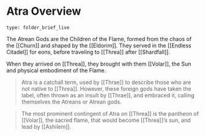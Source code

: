 # Atra Overview
 
```ccard
type: folder_brief_live
```
 
The Atrean Gods are the Children of the Flame, formed from the chaos of the [[Churn]] and shaped by the [[Eldorim]]. They served in the [[Endless Citadel]] for eons, before traveling to [[Threa]] after [[Shardfall]]. 

When they arrived on [[Threa]], they brought with them [[Volar]], the Sun and physical embodiment of the Flame.

>Atra is a catchall term, used by [[Thrae]] to describe those who are not native to [[Threa]]. However, these foreign gods have taken the label, often thrown as an insult by [[Thrae]], and embraced it, calling themselves the Atreans or Atrean gods. 

>The most prominent contingent of Atra on [[Threa]] is the pantheon of [[Volar]], the sacred flame, that would become [[Threa]]‘s sun, and lead by [[Ashilem]].

